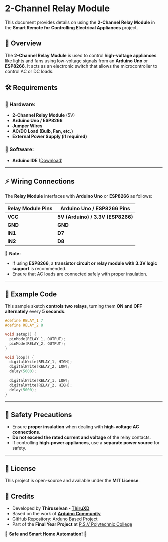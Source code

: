 # 2-Channel Relay Module

This document provides details on using the **2-Channel Relay Module** in the **Smart Remote for Controlling Electrical Appliances** project.

## 📌 Overview
The **2-Channel Relay Module** is used to control **high-voltage appliances** like lights and fans using low-voltage signals from an **Arduino Uno** or **ESP8266**. It acts as an electronic switch that allows the microcontroller to control AC or DC loads.

## 🛠 Requirements
### 🔹 Hardware:
- **2-Channel Relay Module** (5V)
- **Arduino Uno / ESP8266**
- **Jumper Wires**
- **AC/DC Load (Bulb, Fan, etc.)**
- **External Power Supply (if required)**

### 🔹 Software:
- **Arduino IDE** ([Download](https://www.arduino.cc/en/software))

---

## ⚡ Wiring Connections
The **Relay Module** interfaces with **Arduino Uno** or **ESP8266** as follows:

| **Relay Module Pins** | **Arduino Uno / ESP8266 Pins** |
|---------------------|----------------------|
| **VCC**            | **5V (Arduino) / 3.3V (ESP8266)** |
| **GND**            | **GND**               |
| **IN1**            | **D7**                |
| **IN2**            | **D8**                |

📌 **Note:**
- If using **ESP8266**, a **transistor circuit or relay module with 3.3V logic support** is recommended.
- Ensure that AC loads are connected safely with proper insulation.

---

## 🚀 Example Code
This sample sketch **controls two relays**, turning them **ON and OFF alternately** every **5 seconds**.

```cpp
#define RELAY_1 7
#define RELAY_2 8

void setup() {
  pinMode(RELAY_1, OUTPUT);
  pinMode(RELAY_2, OUTPUT);
}

void loop() {
  digitalWrite(RELAY_1, HIGH);
  digitalWrite(RELAY_2, LOW);
  delay(5000);
  
  digitalWrite(RELAY_1, LOW);
  digitalWrite(RELAY_2, HIGH);
  delay(5000);
}
```

---

## 📜 Safety Precautions
- Ensure **proper insulation** when dealing with **high-voltage AC connections**.
- **Do not exceed the rated current and voltage** of the relay contacts.
- If controlling **high-power appliances**, use a **separate power source** for safety.

---

## 📜 License
This project is open-source and available under the **MIT License**.

## 🙌 Credits
- Developed by **Thiruselvan - [ThiruXD](https://github.com/ThiruXD)**
- Based on the work of **[Arduino Community](https://forum.arduino.cc/)**
- GitHub Repository: [Arduno Based Project](https://github.com/ThiruXD/Arduno-Based-Project)
- Part of the **Final Year Project** at [P.S.V Polytechnic College](https://g.co/kgs/e5nvPrM)

🚀 **Safe and Smart Home Automation!** 🎉

